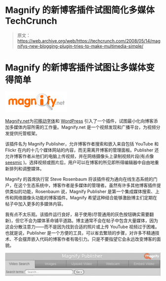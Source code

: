 # Magnify 的新博客插件试图简化多媒体 TechCrunch

> 原文：<https://web.archive.org/web/https://techcrunch.com/2008/05/14/magnifys-new-blogging-plugin-tries-to-make-multimedia-simple/>

# Magnify 的新博客插件试图让多媒体变得简单

[![](img/0a61f59a64bcdbd115f39fe75cd5aabc.png)](https://web.archive.org/web/20221201171858/http://www.crunchbase.com/company/magnify-net)

[Magnify.net](https://web.archive.org/web/20221201171858/http://www.magnify.net/)为[可移动字体](https://web.archive.org/web/20221201171858/http://www.movabletype.org/)和 [WordPress](https://web.archive.org/web/20221201171858/http://www.wordpress.org/) 引入了一个插件，试图最小化向博客添加多媒体内容所需的工作量。Magnify.net 是一个视频发现和广播平台，为视频分发提供托管框架。

该插件名为 Magnify Publisher，允许博客作者搜索和嵌入来自包括 YouTube 和 Flickr 在内的十几个媒体网站的内容，而无需离开博客的管理面板。Publisher 还允许博客作者从他们的电脑上传视频，并在网络摄像头上录制视频片段(有点像 [seesmic](https://web.archive.org/web/20221201171858/http://www.seesmic.com/) )。选择视频或图片后，用户可以在博客的所见即所得编辑器中自由地重新排列和调整媒体。

Magnify 的首席执行官 Steve Rosenbaum 将该插件视为通向在线生态系统的门户，在这个生态系统中，博客作者是多媒体的管理者。虽然有许多其他博客插件提供类似的功能，Rosenbaum 说，Magnify Publisher 是第一个集成媒体搜索、上传和网络摄像头功能的博客插件。Magnify 希望这种结合能够激励博主们定期在帖子中加入更多的多媒体内容。

我有点不太乐观。该插件运行良好，易于使用(尽管通用的灰色按钮确实需要翻新)，但它不会为媒体革命铺平道路。博主通常不会在帖子中包含大量媒体，因为这会分散注意力——而不是因为找到合适的照片或上传 YouTube 视频过于困难。也就是说，Publisher 是一个方便的工具，可以省去繁琐的步骤，对许多不精通技术、不会摆弄嵌入代码的博客作者有吸引力。只是不要指望它会永远改变博客的面貌。

[![](img/e97e7538d5559068685f85c06e828759.png)](https://web.archive.org/web/20221201171858/https://beta.techcrunch.com/wp-content/uploads/2008/05/magbig.png)